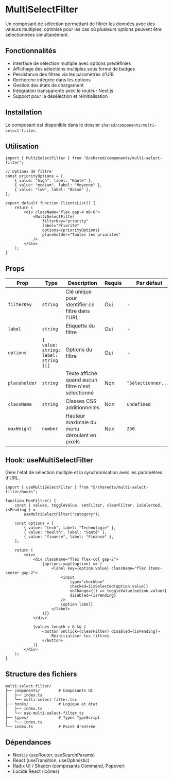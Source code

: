 # MultiSelectFilter

Un composant de sélection permettant de filtrer les données avec des valeurs multiples, optimisé pour les cas où plusieurs options peuvent être sélectionnées simultanément.

## Fonctionnalités

- Interface de sélection multiple avec options prédéfinies
- Affichage des sélections multiples sous forme de badges
- Persistance des filtres via les paramètres d'URL
- Recherche intégrée dans les options
- Gestion des états de chargement
- Intégration transparente avec le routeur Next.js
- Support pour la désélection et réinitialisation

## Installation

Le composant est disponible dans le dossier `shared/components/multi-select-filter`.

## Utilisation

```tsx
import { MultiSelectFilter } from "@/shared/components/multi-select-filter";

// Options de filtre
const priorityOptions = [
	{ value: "high", label: "Haute" },
	{ value: "medium", label: "Moyenne" },
	{ value: "low", label: "Basse" },
];

export default function ClientsList() {
	return (
		<div className="flex gap-4 mb-6">
			<MultiSelectFilter
				filterKey="priority"
				label="Priorité"
				options={priorityOptions}
				placeholder="Toutes les priorités"
			/>
		</div>
	);
}
```

## Props

| Prop          | Type                                 | Description                                        | Requis | Par défaut          |
| ------------- | ------------------------------------ | -------------------------------------------------- | ------ | ------------------- |
| `filterKey`   | `string`                             | Clé unique pour identifier ce filtre dans l'URL    | Oui    | -                   |
| `label`       | `string`                             | Étiquette du filtre                                | Oui    | -                   |
| `options`     | `{ value: string; label: string }[]` | Options du filtre                                  | Oui    | -                   |
| `placeholder` | `string`                             | Texte affiché quand aucun filtre n'est sélectionné | Non    | `"Sélectionner..."` |
| `className`   | `string`                             | Classes CSS additionnelles                         | Non    | `undefined`         |
| `maxHeight`   | `number`                             | Hauteur maximale du menu déroulant en pixels       | Non    | `250`               |

## Hook: useMultiSelectFilter

Gère l'état de sélection multiple et la synchronisation avec les paramètres d'URL.

```tsx
import { useMultiSelectFilter } from "@/sharedts/multi-select-filter/hooks";

function MonFiltre() {
	const { values, toggleValue, setFilter, clearFilter, isSelected, isPending } =
		useMultiSelectFilter("category");

	const options = [
		{ value: "tech", label: "Technologie" },
		{ value: "health", label: "Santé" },
		{ value: "finance", label: "Finance" },
	];

	return (
		<div>
			<div className="flex flex-col gap-2">
				{options.map((option) => (
					<label key={option.value} className="flex items-center gap-2">
						<input
							type="checkbox"
							checked={isSelected(option.value)}
							onChange={() => toggleValue(option.value)}
							disabled={isPending}
						/>
						{option.label}
					</label>
				))}
			</div>

			{values.length > 0 && (
				<button onClick={clearFilter} disabled={isPending}>
					Réinitialiser les filtres
				</button>
			)}
		</div>
	);
}
```

## Structure des fichiers

```
multi-select-filter/
├── components/        # Composants UI
│   ├── index.ts
│   └── multi-select-filter.tsx
├── hooks/             # Logique et état
│   ├── index.ts
│   └── use-multi-select-filter.ts
├── types/             # Types TypeScript
│   └── index.ts
└── index.ts           # Point d'entrée
```

## Dépendances

- Next.js (useRouter, useSearchParams)
- React (useTransition, useOptimistic)
- Radix UI / Shadcn (composants Command, Popover)
- Lucide React (icônes)
